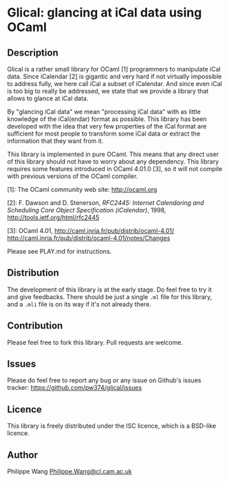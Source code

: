 Glical: glancing at iCal data using OCaml
=========================================

Description
-----------

Glical  is  a rather  small  library  for  OCaml \[1]  programmers  to
manipulate iCal data.  Since iCalendar  \[2] is gigantic and very hard
if not  virtually impossible  to address  fully, we  here call  iCal a
subset of  iCalendar.  And  since even  iCal is too  big to  really be
addressed, we state that we provide a library that allows to glance at
iCal data.

By "glancing iCal data" we mean  "processing iCal data" with as little
knowledge of  the iCal(endar)  format as  possible.  This  library has
been developed  with the  idea that  very few  properties of  the iCal
format are sufficient  for most people to transform some  iCal data or
extract the information that they want from it.

This library is implemented in pure  OCaml. This means that any direct
user of  this library should not  have to worry about  any dependency.
This library requires  some features introduced in  OCaml 4.01.0 \[3],
so it will not compile with previous versions of the OCaml compiler.


\[1]: The OCaml community web site: <http://ocaml.org>

\[2]: F. Dawson  and D. Stenerson, *RFC2445:  Internet Calendaring and
Scheduling    Core    Object   Specification    (iCalendar)*,    1998,
<http://tools.ietf.org/html/rfc2445>

\[3]: OCaml 4.01, <http://caml.inria.fr/pub/distrib/ocaml-4.01/>
<http://caml.inria.fr/pub/distrib/ocaml-4.01/notes/Changes>


Please see PLAY.md for instructions. 

Distribution
------------

The development of this library is at the early stage. 
Do feel free to try it and give feedbacks.
There should be just a single `.ml` file for this library,
and a `.mli` file is on its way if it's not already there.

Contribution
------------

Please feel free to fork this library.
Pull requests are welcome.

Issues
------

Please do feel free to report any bug or any issue on Github's issues
tracker: <https://github.com/pw374/glical/issues>


Licence
-------

This library is  freely distributed under the ISC licence,  which is a
BSD-like licence.


Author
------

Philippe Wang <Philippe.Wang@cl.cam.ac.uk>




